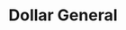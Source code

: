 ---
title: "Dollar General"
url: /indianapolis/dollar-general-cunningham-road/
shop: variety store
---